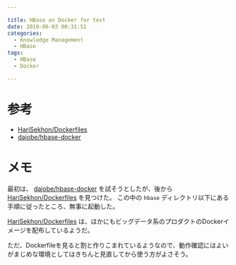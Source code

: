 ```yaml
---

title: HBase on Docker for test
date: 2019-06-03 00:31:51
categories:
  - Knowledge Management
  - HBase
tags:
  - HBase
  - Docker

---
```


# 参考

* [HariSekhon/Dockerfiles]
* [dajobe/hbase-docker]

[HariSekhon/Dockerfiles]: https://github.com/HariSekhon/Dockerfiles
[dajobe/hbase-docker]: https://github.com/dajobe/hbase-docker

# メモ

最初は、 [dajobe/hbase-docker] を試そうとしたが、後から [HariSekhon/Dockerfiles] を見つけた。
この中の `hbase` ディレクトリ以下にある手順に従ったところ、無事に起動した。

[HariSekhon/Dockerfiles] は、ほかにもビッグデータ系のプロダクトのDockerイメージを配布しているようだ。

ただ、Dockerfileを見ると割と作りこまれているようなので、動作確認にはよいがまじめな環境としてはきちんと見直してから使う方がよさそう。
